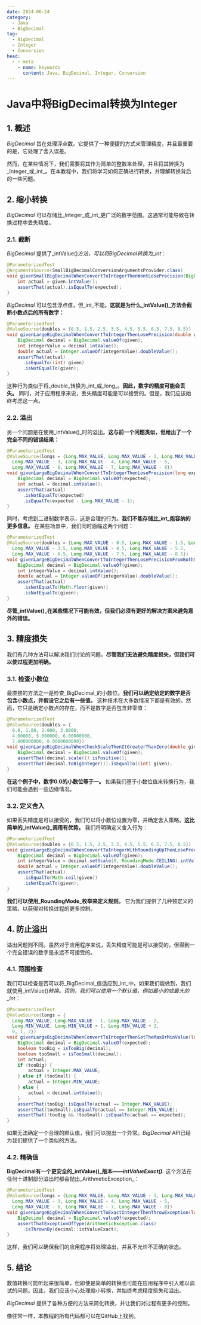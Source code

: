 ```yaml
---
date: 2024-06-24
category:
  - Java
  - BigDecimal
tag:
  - BigDecimal
  - Integer
  - Conversion
head:
  - - meta
    - name: keywords
      content: Java, BigDecimal, Integer, Conversion
---
```

# Java中将BigDecimal转换为Integer

## 1. 概述

_BigDecimal_ 旨在处理浮点数。它提供了一种便捷的方式来管理精度，并且最重要的是，它处理了舍入误差。

然而，在某些情况下，我们需要将其作为简单的整数来处理，并且将其转换为_Integer_或_int_。在本教程中，我们将学习如何正确进行转换，并理解转换背后的一些问题。

## 2. 缩小转换

_BigDecimal_ 可以存储比_Integer_或_int_更广泛的数字范围。这通常可能导致在转换过程中丢失精度。

### 2.1. 截断

_BigDecimal_ 提供了_intValue()_方法，可以将BigDecimal转换为_int_：

```java
@ParameterizedTest
@ArgumentsSource(SmallBigDecimalConversionArgumentsProvider.class)
void givenSmallBigDecimalWhenConvertToIntegerThenWontLosePrecision(BigDecimal given, int expected) {
    int actual = given.intValue();
    assertThat(actual).isEqualTo(expected);
}
```

_BigDecimal_ 可以包含浮点值，但_int_不能。**这就是为什么_intValue()_方法会截断小数点后的所有数字：**

```java
@ParameterizedTest
@ValueSource(doubles = {0.5, 1.5, 2.5, 3.5, 4.5, 5.5, 6.5, 7.5, 8.5})
void givenLargeBigDecimalWhenConvertToIntegerThenLosePrecision(double given) {
    BigDecimal decimal = BigDecimal.valueOf(given);
    int integerValue = decimal.intValue();
    double actual = Integer.valueOf(integerValue).doubleValue();
    assertThat(actual)
      .isEqualTo((int) given)
      .isNotEqualTo(given);
}
```

这种行为类似于将_double_转换为_int_或_long_。**因此，数字的精度可能会丢失。** 同时，对于应用程序来说，丢失精度可能是可以接受的。但是，我们应该始终考虑这一点。

### 2.2. 溢出

另一个问题是在使用_intValue()_时的溢出。**这与前一个问题类似，但给出了一个完全不同的错误结果：**

```java
@ParameterizedTest
@ValueSource(longs = {Long.MAX_VALUE, Long.MAX_VALUE - 1, Long.MAX_VALUE - 2,
  Long.MAX_VALUE - 3, Long.MAX_VALUE - 4, Long.MAX_VALUE - 5,
  Long.MAX_VALUE - 6, Long.MAX_VALUE - 7, Long.MAX_VALUE - 8})
void givenLargeBigDecimalWhenConvertToIntegerThenLosePrecision(long expected) {
    BigDecimal decimal = BigDecimal.valueOf(expected);
    int actual = decimal.intValue();
    assertThat(actual)
      .isNotEqualTo(expected)
      .isEqualTo(expected - Long.MAX_VALUE - 1);
}
```

同时，考虑到二进制数字表示，这是合理的行为。**我们不能存储比_int_能容纳的更多信息。** 在某些场景中，我们同时面临这两个问题：

```java
@ParameterizedTest
@ValueSource(doubles = {Long.MAX_VALUE - 0.5, Long.MAX_VALUE - 1.5, Long.MAX_VALUE - 2.5,
  Long.MAX_VALUE - 3.5, Long.MAX_VALUE - 4.5, Long.MAX_VALUE - 5.5,
  Long.MAX_VALUE - 6.5, Long.MAX_VALUE - 7.5, Long.MAX_VALUE - 8.5})
void givenLargeBigDecimalWhenConvertToIntegerThenLosePrecisionFromBothSides(double given) {
    BigDecimal decimal = BigDecimal.valueOf(given);
    int integerValue = decimal.intValue();
    double actual = Integer.valueOf(integerValue).doubleValue();
    assertThat(actual)
      .isNotEqualTo(Math.floor(given))
      .isNotEqualTo(given);
}
```

**尽管_intValue()_在某些情况下可能有效，但我们必须有更好的解决方案来避免意外的错误。**

## 3. 精度损失

我们有几种方法可以解决我们讨论的问题。**尽管我们无法避免精度损失，但我们可以使过程更加明确。**

### 3.1. 检查小数位

最直接的方法之一是检查_BigDecimal_的小数位。**我们可以确定给定的数字是否包含小数点，并假设它之后有一些值。** 这种技术在大多数情况下都是有效的。然而，它只是确定小数点的存在，而不是数字是否包含非零值：

```java
@ParameterizedTest
@ValueSource(doubles = {
  0.0, 1.00, 2.000, 3.0000,
  4.00000, 5.000000, 6.00000000,
  7.000000000, 8.0000000000})
void givenLargeBigDecimalWhenCheckScaleThenItGreaterThanZero(double given) {
    BigDecimal decimal = BigDecimal.valueOf(given);
    assertThat(decimal.scale()).isPositive();
    assertThat(decimal.toBigInteger()).isEqualTo((int) given);
}
```

**在这个例子中，数字0.0的小数位等于一。** 如果我们基于小数位值来转换行为，我们可能会遇到一些边缘情况。

### 3.2. 定义舍入

如果丢失精度是可以接受的，我们可以将小数位设置为零，并确定舍入策略。**这比简单的_intValue()_调用有优势。** 我们将明确定义舍入行为：

```java
@ParameterizedTest
@ValueSource(doubles = {0.5, 1.5, 2.5, 3.5, 4.5, 5.5, 6.5, 7.5, 8.5})
void givenLargeBigDecimalWhenConvertToIntegerWithRoundingUpThenLosePrecision(double given) {
    BigDecimal decimal = BigDecimal.valueOf(given);
    int integerValue = decimal.setScale(0, RoundingMode.CEILING).intValue();
    double actual = Integer.valueOf(integerValue).doubleValue();
    assertThat(actual)
      .isEqualTo(Math.ceil(given))
      .isNotEqualTo(given);
}
```

**我们可以使用_RoundingMode_枚举来定义规则。** 它为我们提供了几种预定义的策略，以获得对转换过程的更多控制。

## 4. 防止溢出

溢出问题则不同。虽然对于应用程序来说，丢失精度可能是可以接受的，但得到一个完全错误的数字是永远不可接受的。

### 4.1. 范围检查

我们可以检查是否可以将_BigDecimal_值适应到_int_中。如果我们能做到，我们就使用_intValue()_转换。否则，我们可以使用一个默认值，例如最小的或最大的_int_：

```java
@ParameterizedTest
@ValueSource(longs = {
  Long.MAX_VALUE, Long.MAX_VALUE - 1, Long.MAX_VALUE - 2,
  Long.MIN_VALUE, Long.MIN_VALUE + 1, Long.MIN_VALUE + 2,
  0, 1, 2})
void givenLargeBigDecimalWhenConvertToIntegerThenSetTheMaxOrMinValue(long expected) {
    BigDecimal decimal = BigDecimal.valueOf(expected);
    boolean tooBig = isTooBig(decimal);
    boolean tooSmall = isTooSmall(decimal);
    int actual;
    if (tooBig) {
        actual = Integer.MAX_VALUE;
    } else if (tooSmall) {
        actual = Integer.MIN_VALUE;
    } else {
        actual = decimal.intValue();
    }
    assertThat(tooBig).isEqualTo(actual == Integer.MAX_VALUE);
    assertThat(tooSmall).isEqualTo(actual == Integer.MIN_VALUE);
    assertThat(!tooBig && !tooSmall).isEqualTo(actual == expected);
}
```

如果无法确定一个合理的默认值，我们可以抛出一个异常。_BigDecimal_ API已经为我们提供了一个类似的方法。

### 4.2. 精确值

**BigDecimal有一个更安全的_intValue()_版本——_intValueExact()._** 这个方法在任何十进制部分溢出时都会抛出_ArithmeticException_：

```java
@ParameterizedTest
@ValueSource(longs = {Long.MAX_VALUE, Long.MAX_VALUE - 1, Long.MAX_VALUE - 2,
  Long.MAX_VALUE - 3, Long.MAX_VALUE - 4, Long.MAX_VALUE - 5,
  Long.MAX_VALUE - 6, Long.MAX_VALUE - 7, Long.MAX_VALUE - 8})
void givenLargeBigDecimalWhenConvertToExactIntegerThenThrowException(long expected) {
    BigDecimal decimal = BigDecimal.valueOf(expected);
    assertThatExceptionOfType(ArithmeticException.class)
      .isThrownBy(decimal::intValueExact);
}
```

这样，我们可以确保我们的应用程序将处理溢出，并且不允许不正确的状态。

## 5. 结论

数值转换可能听起来很简单，但即使是简单的转换也可能在应用程序中引入难以调试的问题。因此，我们应该小心处理缩小转换，并始终考虑精度损失和溢出。

_BigDecimal_ 提供了各种方便的方法来简化转换，并让我们对过程有更多的控制。

像往常一样，本教程的所有代码都可以在GitHub上找到。
